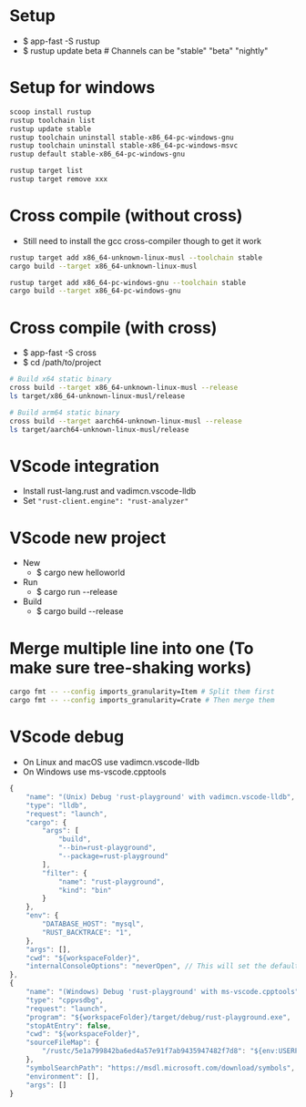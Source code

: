 Setup
=====
* $ app-fast -S rustup
* $ rustup update beta # Channels can be "stable" "beta" "nightly"

Setup for windows
=====
```sh
scoop install rustup
rustup toolchain list
rustup update stable
rustup toolchain uninstall stable-x86_64-pc-windows-gnu
rustup toolchain uninstall stable-x86_64-pc-windows-msvc
rustup default stable-x86_64-pc-windows-gnu

rustup target list
rustup target remove xxx
```
Cross compile (without cross)
=====
* Still need to install the gcc cross-compiler though to get it work
```sh
rustup target add x86_64-unknown-linux-musl --toolchain stable
cargo build --target x86_64-unknown-linux-musl

rustup target add x86_64-pc-windows-gnu --toolchain stable
cargo build --target x86_64-pc-windows-gnu
```

Cross compile (with cross)
=====
* $ app-fast -S cross
* $ cd /path/to/project
```sh
# Build x64 static binary
cross build --target x86_64-unknown-linux-musl --release
ls target/x86_64-unknown-linux-musl/release

# Build arm64 static binary
cross build --target aarch64-unknown-linux-musl --release
ls target/aarch64-unknown-linux-musl/release
```

VScode integration
=====
* Install rust-lang.rust and vadimcn.vscode-lldb
* Set `"rust-client.engine": "rust-analyzer"`

VScode new project
=====
* New
    * $ cargo new helloworld
* Run
    * $ cargo run --release
* Build
    * $ cargo build --release

Merge multiple line into one (To make sure tree-shaking works)
=====
```sh
cargo fmt -- --config imports_granularity=Item # Split them first
cargo fmt -- --config imports_granularity=Crate # Then merge them
```

VScode debug
=====
* On Linux and macOS use vadimcn.vscode-lldb
* On Windows use ms-vscode.cpptools
```js
{
    "name": "(Unix) Debug 'rust-playground' with vadimcn.vscode-lldb",
    "type": "lldb",
    "request": "launch",
    "cargo": {
        "args": [
            "build",
            "--bin=rust-playground",
            "--package=rust-playground"
        ],
        "filter": {
            "name": "rust-playground",
            "kind": "bin"
        }
    },
    "env": {
        "DATABASE_HOST": "mysql",
        "RUST_BACKTRACE": "1",
    },
    "args": [],
    "cwd": "${workspaceFolder}",
    "internalConsoleOptions": "neverOpen", // This will set the default debug panel to "Terminal" instead of "Debug Console"
},
{
    "name": "(Windows) Debug 'rust-playground' with ms-vscode.cpptools",
    "type": "cppvsdbg",
    "request": "launch",
    "program": "${workspaceFolder}/target/debug/rust-playground.exe",
    "stopAtEntry": false,
    "cwd": "${workspaceFolder}",
    "sourceFileMap": {
        "/rustc/5e1a799842ba6ed4a57e91f7ab9435947482f7d8": "${env:USERPROFILE}/.rustup/toolchains/stable-x86_64-pc-windows-msvc/lib/rustlib/src/rust"
    },
    "symbolSearchPath": "https://msdl.microsoft.com/download/symbols",
    "environment": [],
    "args": []
}
```
